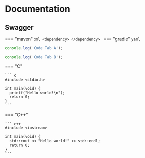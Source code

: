 # Documentation

## Swagger

=== "maven"
    ```xml
    <dependency>
    </dependency>
    ```
=== "gradle"
    ```yaml
    ```

```javascript I'm A tab
console.log('Code Tab A');
```
```javascript I'm tab B
console.log('Code Tab B');
```


=== "C"

    ``` c
    #include <stdio.h>

    int main(void) {
      printf("Hello world!\n");
      return 0;
    }
    ```

=== "C++"

    ``` c++
    #include <iostream>

    int main(void) {
      std::cout << "Hello world!" << std::endl;
      return 0;
    }
    ```